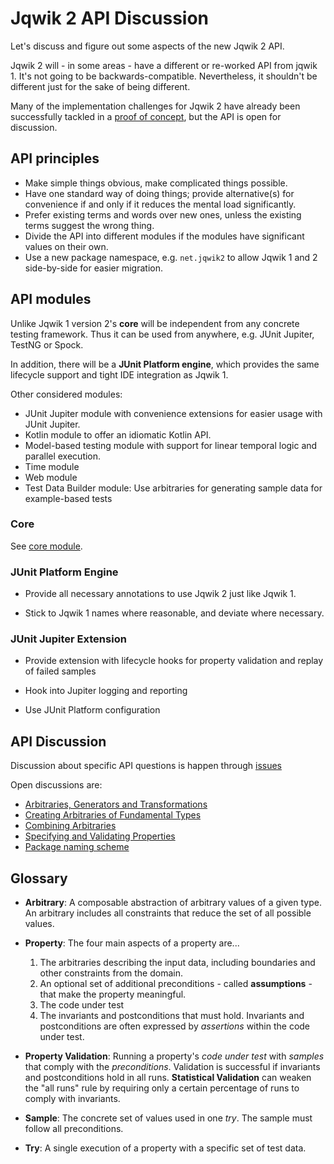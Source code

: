# Jqwik 2 API Discussion

Let's discuss and figure out some aspects of the new Jqwik 2 API.

Jqwik 2 will - in some areas - have a different or re-worked API from jqwik 1.
It's not going to be backwards-compatible. 
Nevertheless, it shouldn't be different just for the sake of being different.

Many of the implementation challenges for Jqwik 2 have already been successfully tackled in a [proof of concept](https://github.com/jqwik-team/jqwik2-poc),
but the API is open for discussion.

## API principles

- Make simple things obvious, make complicated things possible.
- Have one standard way of doing things; provide alternative(s) for convenience if and only if it reduces the mental load significantly.
- Prefer existing terms and words over new ones, unless the existing terms suggest the wrong thing.
- Divide the API into different modules if the modules have significant values on their own.
- Use a new package namespace, e.g. `net.jqwik2` to allow Jqwik 1 and 2 side-by-side for easier migration.

## API modules

Unlike Jqwik 1 version 2's **core** will be independent from any concrete testing framework.
Thus it can be used from anywhere, e.g. JUnit Jupiter, TestNG or Spock.

In addition, there will be a **JUnit Platform engine**, which provides the same lifecycle support and tight IDE integration as Jqwik 1.

Other considered modules:
- JUnit Jupiter module with convenience extensions for easier usage with JUnit Jupiter.
- Kotlin module to offer an idiomatic Kotlin API.
- Model-based testing module with support for linear temporal logic and parallel execution.
- Time module
- Web module
- Test Data Builder module: Use arbitraries for generating sample data for example-based tests


### Core

See [core module](./core-module.md).

### JUnit Platform Engine

- Provide all necessary annotations to use Jqwik 2 just like Jqwik 1.

- Stick to Jqwik 1 names where reasonable, and deviate where necessary.

### JUnit Jupiter Extension

- Provide extension with lifecycle hooks for property validation and replay of failed samples

- Hook into Jupiter logging and reporting

- Use JUnit Platform configuration
 
## API Discussion

Discussion about specific API questions is happen through [issues](https://github.com/jqwik-team/jqwik2-api-discussion/issues) 

Open discussions are:

- [Arbitraries, Generators and Transformations](https://github.com/jqwik-team/jqwik2-api-discussion/issues/1)
- [Creating Arbitraries of Fundamental Types](https://github.com/jqwik-team/jqwik2-api-discussion/issues/2)
- [Combining Arbitraries](https://github.com/jqwik-team/jqwik2-api-discussion/issues/3)
- [Specifying and Validating Properties](https://github.com/jqwik-team/jqwik2-api-discussion/issues/4)
- [Package naming scheme](https://github.com/jqwik-team/jqwik2-api-discussion/issues/5)

## Glossary

- **Arbitrary**: A composable abstraction of arbitrary values of a given type.
  An arbitrary includes all constraints that reduce the set of all possible values.

- **Property**: The four main aspects of a property are...

  1. The arbitraries describing the input data, including boundaries and other constraints from the domain.
  2. An optional set of additional preconditions - called **assumptions** - that make the property meaningful.
  4. The code under test
  5. The invariants and postconditions that must hold.
     Invariants and postconditions are often expressed by _assertions_ within the code under test.

- **Property Validation**: Running a property's _code under test_ with _samples_ that comply with the _preconditions_.
  Validation is successful if invariants and postconditions hold in all runs.
  **Statistical Validation** can weaken the "all runs" rule by requiring only a certain percentage of runs to comply with invariants.

- **Sample**: The concrete set of values used in one _try_. The sample must follow all preconditions.

- **Try**: A single execution of a property with a specific set of test data.
